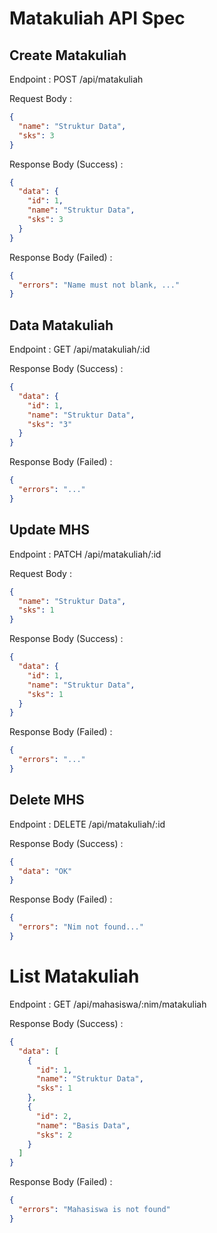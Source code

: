 # Matakuliah API Spec

## Create Matakuliah

Endpoint : POST /api/matakuliah

Request Body :

```json
{
  "name": "Struktur Data",
  "sks": 3
}
```

Response Body (Success) :

```json
{
  "data": {
    "id": 1,
    "name": "Struktur Data",
    "sks": 3
  }
}
```

Response Body (Failed) :

```json
{
  "errors": "Name must not blank, ..."
}
```

## Data Matakuliah

Endpoint : GET /api/matakuliah/:id

Response Body (Success) :

```json
{
  "data": {
    "id": 1,
    "name": "Struktur Data",
    "sks": "3"
  }
}
```

Response Body (Failed) :

```json
{
  "errors": "..."
}
```

## Update MHS

Endpoint : PATCH /api/matakuliah/:id

Request Body :

```json
{
  "name": "Struktur Data",
  "sks": 1
}
```

Response Body (Success) :

```json
{
  "data": {
    "id": 1,
    "name": "Struktur Data",
    "sks": 1
  }
}
```

Response Body (Failed) :

```json
{
  "errors": "..."
}
```

## Delete MHS

Endpoint : DELETE /api/matakuliah/:id

Response Body (Success) :

```json
{
  "data": "OK"
}
```

Response Body (Failed) :

```json
{
  "errors": "Nim not found..."
}
```

# List Matakuliah

Endpoint : GET /api/mahasiswa/:nim/matakuliah

Response Body (Success) :

```json
{
  "data": [
    {
      "id": 1,
      "name": "Struktur Data",
      "sks": 1
    },
    {
      "id": 2,
      "name": "Basis Data",
      "sks": 2
    }
  ]
}
```

Response Body (Failed) :

```json
{
  "errors": "Mahasiswa is not found"
}
```
